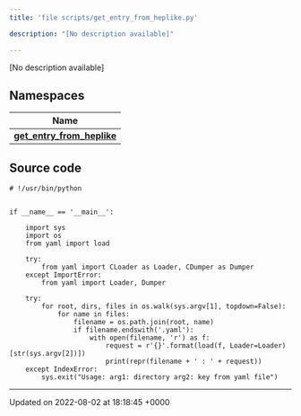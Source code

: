 ```yaml
---
title: 'file scripts/get_entry_from_heplike.py'

description: "[No description available]"

---
```







[No description available]

## Namespaces

| Name           |
| -------------- |
| **[get_entry_from_heplike](/documentation/code/darkbit_development/namespaces/namespaceget__entry__from__heplike/)**  |




## Source code

```
# !/usr/bin/python


if __name__ == '__main__':

    import sys
    import os
    from yaml import load

    try:
        from yaml import CLoader as Loader, CDumper as Dumper
    except ImportError:
        from yaml import Loader, Dumper

    try:
        for root, dirs, files in os.walk(sys.argv[1], topdown=False):
            for name in files:
                filename = os.path.join(root, name)
                if filename.endswith('.yaml'):
                    with open(filename, 'r') as f:
                        request = r'{}'.format(load(f, Loader=Loader)[str(sys.argv[2])])
                        print(repr(filename + ' : ' + request))
    except IndexError:
        sys.exit("Usage: arg1: directory arg2: key from yaml file")
```


-------------------------------

Updated on 2022-08-02 at 18:18:45 +0000
